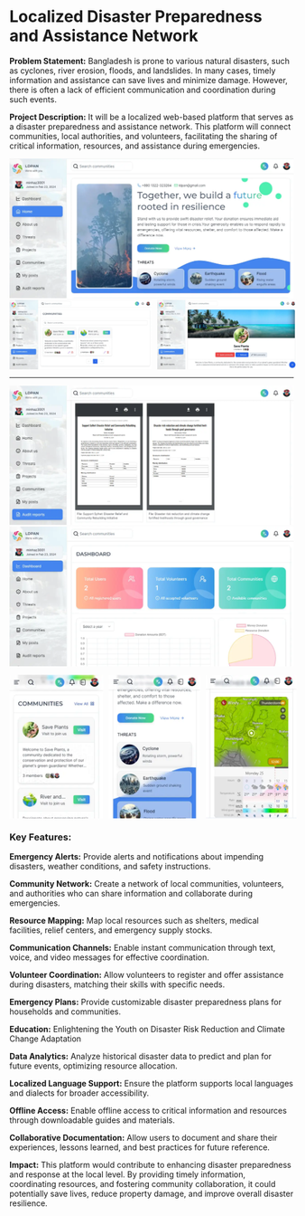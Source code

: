 # Localized Disaster Preparedness and Assistance Network

**Problem Statement:** Bangladesh is prone to various natural disasters, such as cyclones, river erosion, floods, and landslides. In many cases, timely information and assistance can save lives and minimize damage. However, there is often a lack of efficient communication and coordination during such events.

**Project Description:** It will be a localized web-based platform that serves as a disaster preparedness and assistance network. This platform will connect communities, local authorities, and volunteers, facilitating the sharing of critical information, resources, and assistance during emergencies.

<img src="./public/screenshots/home.webp" />
<div style="display: flex; gap: 10px;">
    <img style="width: 50%" src="./public/screenshots/communities.webp" />
    <img style="width: 49%" src="./public/screenshots/community.webp" />
</div>

---

<div>
    <img src="./public/screenshots/audit.webp" />
    <img src="./public/screenshots/dashboard.webp" />
</div>
<div style="display: flex; gap: 10px; margin-top: 12px">
    <img style="width: 33%" src="./public/screenshots/ss-communities-sm.webp" />
    <img style="width: 32%" src="./public/screenshots/ss-home-sm.webp" />
    <img style="width: 32%" src="./public/screenshots/ss-weather-sm.webp" />
</div>

### **Key Features:**

**Emergency Alerts:** Provide alerts and notifications about impending disasters, weather conditions, and safety instructions.

**Community Network:** Create a network of local communities, volunteers, and authorities who can share information and collaborate during emergencies.

**Resource Mapping:** Map local resources such as shelters, medical facilities, relief centers, and emergency supply stocks.

**Communication Channels:** Enable instant communication through text, voice, and video messages for effective coordination.

**Volunteer Coordination:** Allow volunteers to register and offer assistance during disasters, matching their skills with specific needs.

**Emergency Plans:** Provide customizable disaster preparedness plans for households and communities.

**Education:** Enlightening the Youth on Disaster Risk Reduction and Climate Change Adaptation

**Data Analytics:** Analyze historical disaster data to predict and plan for future events, optimizing resource allocation.

**Localized Language Support:** Ensure the platform supports local languages and dialects for broader accessibility.

**Offline Access:** Enable offline access to critical information and resources through downloadable guides and materials.

**Collaborative Documentation:** Allow users to document and share their experiences, lessons learned, and best practices for future reference.

**Impact:** This platform would contribute to enhancing disaster preparedness and response at the local level. By providing timely information, coordinating resources, and fostering community collaboration, it could potentially save lives, reduce property damage, and improve overall disaster resilience.

